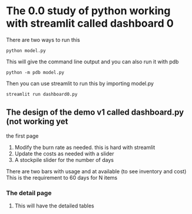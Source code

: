 # The 0.0 study of python working with streamlit called dashboard 0

There are two ways to run this

```
python model.py
```

This will give the command line output and you can also run it with pdb

```
python -m pdb model.py
```

Then you can use streamlit to run this by importing model.py

```
streamlit run dashboard0.py
```

## The design of the demo v1 called dashboard.py (not working yet
the first page
1. Modify the burn rate as needed. this is hard with streamlit
2. Update the costs as needed with a slider
3. A stockpile slider for the number of days

There are two bars with usage and at available (to see inventory and cost)
This is the requirement to 60 days for N items

### The detail page
1. This will have the detailed tables
